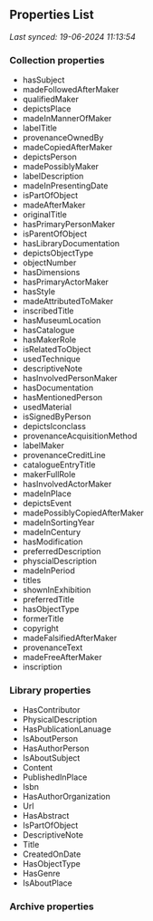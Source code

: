 ## Properties List

_Last synced: 19-06-2024 11:13:54_

### Collection properties
- hasSubject
- madeFollowedAfterMaker
- qualifiedMaker
- depictsPlace
- madeInMannerOfMaker
- labelTitle
- provenanceOwnedBy
- madeCopiedAfterMaker
- depictsPerson
- madePossiblyMaker
- labelDescription
- madeInPresentingDate
- isPartOfObject
- madeAfterMaker
- originalTitle
- hasPrimaryPersonMaker
- isParentOfObject
- hasLibraryDocumentation
- depictsObjectType
- objectNumber
- hasDimensions
- hasPrimaryActorMaker
- hasStyle
- madeAttributedToMaker
- inscribedTitle
- hasMuseumLocation
- hasCatalogue
- hasMakerRole
- isRelatedToObject
- usedTechnique
- descriptiveNote
- hasInvolvedPersonMaker
- hasDocumentation
- hasMentionedPerson
- usedMaterial
- isSignedByPerson
- depictsIconclass
- provenanceAcquisitionMethod
- labelMaker
- provenanceCreditLine
- catalogueEntryTitle
- makerFullRole
- hasInvolvedActorMaker
- madeInPlace
- depictsEvent
- madePossiblyCopiedAfterMaker
- madeInSortingYear
- madeInCentury
- hasModification
- preferredDescription
- physcialDescription
- madeInPeriod
- titles
- shownInExhibition
- preferredTitle
- hasObjectType
- formerTitle
- copyright
- madeFalsifiedAfterMaker
- provenanceText
- madeFreeAfterMaker
- inscription
### Library properties
- HasContributor
- PhysicalDescription
- HasPublicationLanuage
- IsAboutPerson
- HasAuthorPerson
- IsAboutSubject
- Content
- PublishedInPlace
- Isbn
- HasAuthorOrganization
- Url
- HasAbstract
- IsPartOfObject
- DescriptiveNote
- Title
- CreatedOnDate
- HasObjectType
- HasGenre
- IsAboutPlace
### Archive properties

